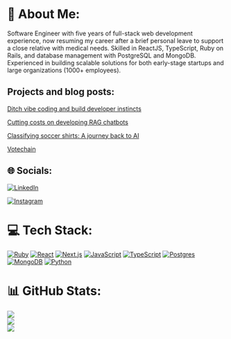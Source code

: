 # 💫 About Me:
Software Engineer with five years of full-stack web development experience, now resuming my career after a brief personal leave to support a close relative with medical needs. Skilled in ReactJS, TypeScript, Ruby on Rails, and database management with PostgreSQL and MongoDB. Experienced in building scalable solutions for both early-stage startups and large organizations (1000+ employees).


## Projects and blog posts:
[Ditch vibe coding and build developer instincts](https://tech.teomoura.com/ditch-vibe-coding-and-build-developer-instincts)

[Cutting costs on developing RAG chatbots](https://tech.teomoura.com/cutting-costs-on-developing-rag-chatbots)

[Classifying soccer shirts: A journey back to AI](https://tech.teomoura.com/machine-learning-and-ai-an-old-new-exploration)

[Votechain](https://github.com/teogenesmoura/votechain)

## 🌐 Socials:
[![LinkedIn](https://img.shields.io/badge/LinkedIn-%230077B5.svg?logo=linkedin&logoColor=white)](https://linkedin.com/in/teogenesmoura)

[![Instagram](https://img.shields.io/badge/Instagram-%23E4405F.svg?logo=Instagram&logoColor=white)](https://instagram.com/oteomoura) 
 
# 💻 Tech Stack:
[![Ruby](https://img.shields.io/badge/Ruby-%23CC342D.svg?&logo=ruby&logoColor=white)](#)
[![React](https://img.shields.io/badge/React-%2320232a.svg?logo=react&logoColor=%2361DAFB)](#)
[![Next.js](https://img.shields.io/badge/Next.js-black?logo=next.js&logoColor=white)](#)
[![JavaScript](https://img.shields.io/badge/JavaScript-F7DF1E?logo=javascript&logoColor=000)](#)
[![TypeScript](https://img.shields.io/badge/TypeScript-3178C6?logo=typescript&logoColor=fff)](#)
[![Postgres](https://img.shields.io/badge/Postgres-%23316192.svg?logo=postgresql&logoColor=white)](#)
[![MongoDB](https://img.shields.io/badge/MongoDB-%234ea94b.svg?logo=mongodb&logoColor=white)](#)
[![Python](https://img.shields.io/badge/Python-3776AB?logo=python&logoColor=fff)](#)

# 📊 GitHub Stats:
![](https://github-readme-stats.vercel.app/api?username=teogenesmoura&theme=tokyonight&hide_border=false&include_all_commits=true&count_private=true)<br/>
![](https://github-readme-streak-stats.herokuapp.com/?user=teogenesmoura&theme=tokyonight&hide_border=false)<br/>
![](https://github-readme-stats.vercel.app/api/top-langs/?username=teogenesmoura&theme=tokyonight&hide_border=false&include_all_commits=true&count_private=true&layout=compact)
